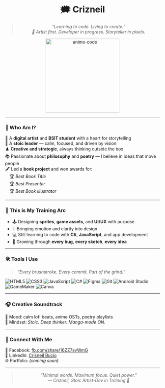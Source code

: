 <div align="center">

# 🗯️ Crizneil

> *“Learning to code. Living to create.”*  
> *🎨 Artist first. Developer in progress. Storyteller in pixels.*


<img src="https://imgur.com/RAuG96V.gif" width="240px" alt="anime-code" />
</div>

---

### 📖 Who Am I?  
🎨 A **digital artist** and **BSIT student** with a heart for storytelling  
🧠 A **stoic leader** — calm, focused, and driven by vision  
♟️ **Creative and strategic**, always thinking outside the box  
📚 Passionate about **philosophy** and **poetry** — I believe in ideas that move people  
🖋️ Led a **book project** and won awards for:  
 🏆 *Best Book Title*  
 🏆 *Best Presenter*  
 🏆 *Best Book Illustrator*

---

### 🌱 This is My Training Arc  
- 🕹️ Designing **sprites**, **game assets**, and **UI/UX** with purpose  
- 💡 Bringing emotion and clarity into design  
- 💻 Still learning to code with **C#**, **JavaScript**, and app development  
- 📖 Growing through **every bug**, **every sketch**, **every idea**

---

### 🛠️ Tools I Use  
> *“Every brushstroke. Every commit. Part of the grind.”*

![HTML5](https://img.shields.io/badge/HTML5-111111?style=flat&logo=html5&logoColor=E34F26)
![CSS3](https://img.shields.io/badge/CSS3-111111?style=flat&logo=css3&logoColor=1572B6)
![JavaScript](https://img.shields.io/badge/JavaScript-111111?style=flat&logo=javascript&logoColor=F7DF1E)
![C#](https://img.shields.io/badge/C%23-111111?style=flat&logo=c-sharp&logoColor=239120)
![Figma](https://img.shields.io/badge/Figma-111111?style=flat&logo=figma&logoColor=white)
![Git](https://img.shields.io/badge/Git-111111?style=flat&logo=git&logoColor=F05032)
![Android Studio](https://img.shields.io/badge/Android_Studio-111111?style=flat&logo=android-studio&logoColor=3DDC84)
![GameMaker](https://img.shields.io/badge/GameMaker-111111?style=flat&logo=yoYo%20games&logoColor=white)
![Canva](https://img.shields.io/badge/Canva-111111?style=flat&logo=canva&logoColor=00C4CC)

---

### 🎧 Creative Soundtrack  
🎼 Mood: calm lofi beats, anime OSTs, poetry playlists  
🖤 Mindset: *Stoic. Deep thinker. Manga-mode ON.*

---

### 🤝 Connect With Me  
📘 Facebook: [fb.com/share/16ZZ7svWmG](https://www.facebook.com/share/16ZZ7svWmG/)  
💼 LinkedIn: [Crisneil Bucio](https://www.linkedin.com/in/crisneil-bucio-325887264?utm_source=share&utm_campaign=share_via&utm_content=profile&utm_medium=android_app)  
🌐 Portfolio: *(coming soon)*

---

<div align="center">

> *“Minimal words. Maximum focus. Quiet power.”*  
> *— Crizneil, Stoic Artist-Dev in Training 🖤*

</div>
